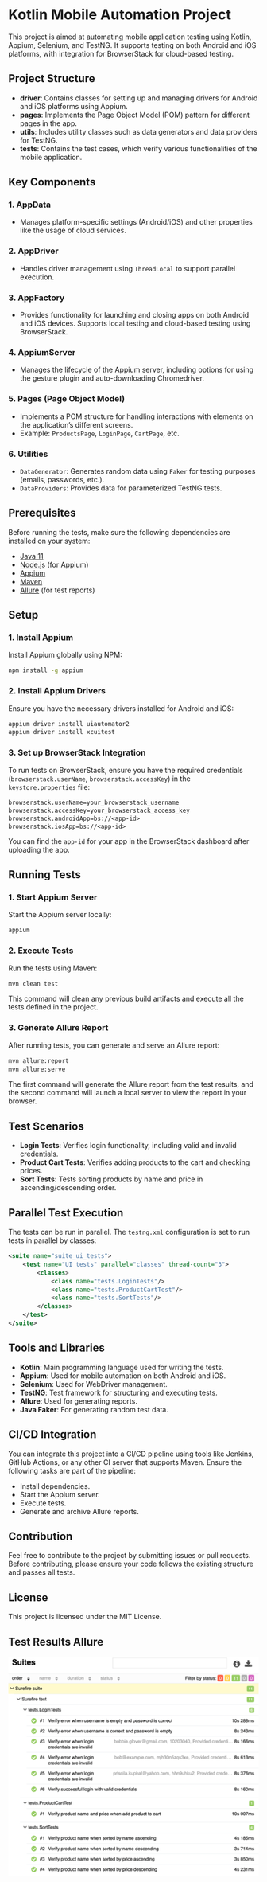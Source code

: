 # Kotlin Mobile Automation Project

This project is aimed at automating mobile application testing using Kotlin, Appium, Selenium, and TestNG. It supports testing on both Android and iOS platforms, with integration for BrowserStack for cloud-based testing.

## Project Structure

- **driver**: Contains classes for setting up and managing drivers for Android and iOS platforms using Appium.
- **pages**: Implements the Page Object Model (POM) pattern for different pages in the app.
- **utils**: Includes utility classes such as data generators and data providers for TestNG.
- **tests**: Contains the test cases, which verify various functionalities of the mobile application.

## Key Components

### 1. **AppData**
- Manages platform-specific settings (Android/iOS) and other properties like the usage of cloud services.

### 2. **AppDriver**
- Handles driver management using `ThreadLocal` to support parallel execution.

### 3. **AppFactory**
- Provides functionality for launching and closing apps on both Android and iOS devices. Supports local testing and cloud-based testing using BrowserStack.

### 4. **AppiumServer**
- Manages the lifecycle of the Appium server, including options for using the gesture plugin and auto-downloading Chromedriver.

### 5. **Pages (Page Object Model)**
- Implements a POM structure for handling interactions with elements on the application’s different screens.
- Example: `ProductsPage`, `LoginPage`, `CartPage`, etc.

### 6. **Utilities**
- `DataGenerator`: Generates random data using `Faker` for testing purposes (emails, passwords, etc.).
- `DataProviders`: Provides data for parameterized TestNG tests.

## Prerequisites

Before running the tests, make sure the following dependencies are installed on your system:

- [Java 11](https://www.oracle.com/java/technologies/javase-jdk11-downloads.html)
- [Node.js](https://nodejs.org/en/) (for Appium)
- [Appium](https://appium.io/)
- [Maven](https://maven.apache.org/)
- [Allure](https://docs.qameta.io/allure/) (for test reports)

## Setup

### 1. Install Appium

Install Appium globally using NPM:

```bash
npm install -g appium
```
### 2. Install Appium Drivers

Ensure you have the necessary drivers installed for Android and iOS:

```bash
appium driver install uiautomator2
appium driver install xcuitest
```
### 3. Set up BrowserStack Integration

To run tests on BrowserStack, ensure you have the required credentials (`browserstack.userName`, `browserstack.accessKey`) in the `keystore.properties` file:

```properties
browserstack.userName=your_browserstack_username
browserstack.accessKey=your_browserstack_access_key
browserstack.androidApp=bs://<app-id>
browserstack.iosApp=bs://<app-id>
```
You can find the `app-id` for your app in the BrowserStack dashboard after uploading the app.

## Running Tests

### 1. Start Appium Server

Start the Appium server locally:

```bash
appium
```
### 2. Execute Tests

Run the tests using Maven:

```bash
mvn clean test
```
This command will clean any previous build artifacts and execute all the tests defined in the project.

### 3. Generate Allure Report

After running tests, you can generate and serve an Allure report:

```bash
mvn allure:report
mvn allure:serve
```
The first command will generate the Allure report from the test results, and the second command will launch a local server to view the report in your browser.

## Test Scenarios

- **Login Tests**: Verifies login functionality, including valid and invalid credentials.
- **Product Cart Tests**: Verifies adding products to the cart and checking prices.
- **Sort Tests**: Tests sorting products by name and price in ascending/descending order.

## Parallel Test Execution

The tests can be run in parallel. The `testng.xml` configuration is set to run tests in parallel by classes:

```xml
<suite name="suite_ui_tests">
    <test name="UI tests" parallel="classes" thread-count="3">
        <classes>
            <class name="tests.LoginTests"/>
            <class name="tests.ProductCartTest"/>
            <class name="tests.SortTests"/>
        </classes>
    </test>
</suite>
```
## Tools and Libraries

- **Kotlin**: Main programming language used for writing the tests.
- **Appium**: Used for mobile automation on both Android and iOS.
- **Selenium**: Used for WebDriver management.
- **TestNG**: Test framework for structuring and executing tests.
- **Allure**: Used for generating reports.
- **Java Faker**: For generating random test data.

## CI/CD Integration

You can integrate this project into a CI/CD pipeline using tools like Jenkins, GitHub Actions, or any other CI server that supports Maven. Ensure the following tasks are part of the pipeline:
- Install dependencies.
- Start the Appium server.
- Execute tests.
- Generate and archive Allure reports.

## Contribution

Feel free to contribute to the project by submitting issues or pull requests. Before contributing, please ensure your code follows the existing structure and passes all tests.

## License

This project is licensed under the MIT License.

## Test Results Allure
![Test Results](https://github.com/Polishevskyi/kotlin_mobile_polishevskyi_automatization/blob/master/AllureReport.png)

